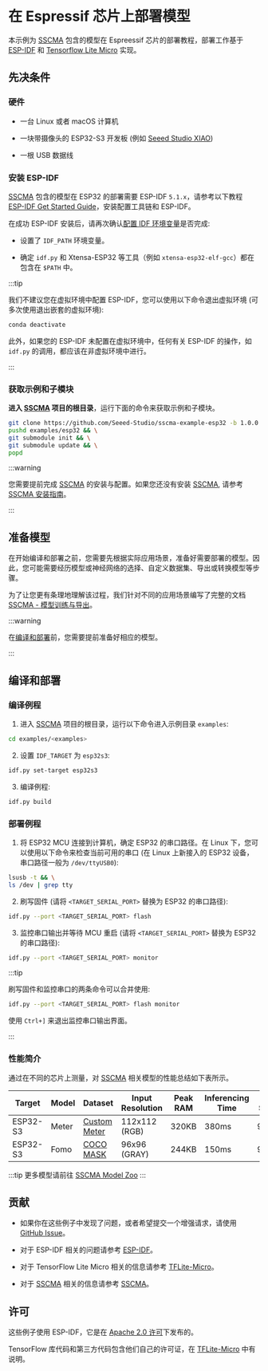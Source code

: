# 在 Espressif 芯片上部署模型

本示例为 [SSCMA](https://github.com/Seeed-Studio/ModelAssistant) 包含的模型在 Espreessif 芯片的部署教程，部署工作基于 [ESP-IDF](https://github.com/espressif/esp-idf) 和 [Tensorflow Lite Micro](https://github.com/tensorflow/tflite-micro) 实现。

## 先决条件

### 硬件

- 一台 Linux 或者 macOS 计算机

- 一块带摄像头的 ESP32-S3 开发板 (例如 [Seeed Studio XIAO](https://www.seeedstudio.com/XIAO-ESP32S3-Sense-p-5639.html))

- 一根 USB 数据线

### 安装 ESP-IDF

[SSCMA](https://github.com/Seeed-Studio/ModelAssistant) 包含的模型在 ESP32 的部署需要 ESP-IDF `5.1.x`，请参考以下教程 [ESP-IDF Get Started Guide](https://docs.espressif.com/projects/esp-idf/en/latest/get-started/index.html)，安装配置工具链和 ESP-IDF。

在成功 ESP-IDF 安装后，请再次确认[配置 IDF 环境变量](https://docs.espressif.com/projects/esp-idf/en/latest/get-started/index.html#step-4-set-up-the-environment-variables)是否完成:

- 设置了 `IDF_PATH` 环境变量。

- 确定 `idf.py` 和 Xtensa-ESP32 等工具（例如 `xtensa-esp32-elf-gcc`）都在包含在 `$PATH` 中。

:::tip

我们不建议您在虚拟环境中配置 ESP-IDF，您可以使用以下命令退出虚拟环境 (可多次使用退出嵌套的虚拟环境):

```sh
conda deactivate
```

此外，如果您的 ESP-IDF 未配置在虚拟环境中，任何有关 ESP-IDF 的操作，如 `idf.py` 的调用，都应该在非虚拟环境中进行。

:::

### 获取示例和子模块

**进入 [SSCMA](https://github.com/Seeed-Studio/ModelAssistant) 项目的根目录**，运行下面的命令来获取示例和子模块。

```sh
git clone https://github.com/Seeed-Studio/sscma-example-esp32 -b 1.0.0  examples/esp32 && \
pushd examples/esp32 && \
git submodule init && \
git submodule update && \
popd
```

:::warning

您需要提前完成 [SSCMA](https://github.com/Seeed-Studio/ModelAssistant) 的安装与配置。如果您还没有安装 [SSCMA](https://github.com/Seeed-Studio/ModelAssistant), 请参考[SSCMA 安装指南](../../introduction/installation)。

:::

## 准备模型

在开始编译和部署之前，您需要先根据实际应用场景，准备好需要部署的模型。因此，您可能需要经历模型或神经网络的选择、自定义数据集、导出或转换模型等步骤。

为了让您更有条理地理解该过程，我们针对不同的应用场景编写了完整的文档 [SSCMA - 模型训练与导出](../training/overview.md)。

:::warning

在[编译和部署](#%E7%BC%96%E8%AF%91%E5%92%8C%E9%83%A8%E7%BD%B2)前，您需要提前准备好相应的模型。

:::

## 编译和部署

### 编译例程

1. 进入 [SSCMA](https://github.com/Seeed-Studio/ModelAssistant) 项目的根目录，运行以下命令进入示例目录 `examples`:

```sh
cd examples/<examples>
```

2. 设置 `IDF_TARGET` 为 `esp32s3`:

```sh
idf.py set-target esp32s3
```

3. 编译例程:

```sh
idf.py build
```

### 部署例程

1. 将 ESP32 MCU 连接到计算机，确定 ESP32 的串口路径。在 Linux 下，您可以使用以下命令来检查当前可用的串口 (在 Linux 上新接入的 ESP32 设备，串口路径一般为 `/dev/ttyUSB0`):

```sh
lsusb -t && \
ls /dev | grep tty
```

2. 刷写固件 (请将 `<TARGET_SERIAL_PORT>` 替换为 ESP32 的串口路径):

```sh
idf.py --port <TARGET_SERIAL_PORT> flash
```

3. 监控串口输出并等待 MCU 重启 (请将 `<TARGET_SERIAL_PORT>` 替换为 ESP32 的串口路径):

```sh
idf.py --port <TARGET_SERIAL_PORT> monitor
```

:::tip

刷写固件和监控串口的两条命令可以合并使用:

```sh
idf.py --port <TARGET_SERIAL_PORT> flash monitor
```

使用 `Ctrl+]` 来退出监控串口输出界面。

:::

### 性能简介

通过在不同的芯片上测量，对 [SSCMA](https://github.com/Seeed-Studio/ModelAssistant) 相关模型的性能总结如下表所示。

| Target | Model | Dataset | Input Resolution | Peak RAM | Inferencing  Time | F1 Score | Link |
|--|--|--|--|--|--|--|--|
| ESP32-S3 | Meter | [Custom Meter](https://files.seeedstudio.com/sscma/datasets/meter.zip) | 112x112 (RGB) | 320KB | 380ms | 97% | [pfld_meter_int8.tflite](https://github.com/Seeed-Studio/ModelAssistant/releases/tag/model_zoo) |
| ESP32-S3 | Fomo | [COCO MASK](https://files.seeedstudio.com/sscma/datasets/coco_mask.zip) | 96x96 (GRAY) | 244KB | 150ms | 99.5% | [fomo_mask_int8.tflite](https://github.com/Seeed-Studio/ModelAssistant/releases/tag/model_zoo) |

:::tip
更多模型请前往 [SSCMA Model Zoo](https://github.com/Seeed-Studio/sscma-model-zoo)
:::

## 贡献

- 如果你在这些例子中发现了问题，或者希望提交一个增强请求，请使用 [GitHub Issue](https://github.com/Seeed-Studio/ModelAssistant)。

- 对于 ESP-IDF 相关的问题请参考 [ESP-IDF](https://github.com/espressif/esp-idf)。

- 对于 TensorFlow Lite Micro 相关的信息请参考 [TFLite-Micro](https://github.com/tensorflow/tflite-micro)。

- 对于 [SSCMA](https://github.com/Seeed-Studio/ModelAssistant) 相关的信息请参考 [SSCMA](https://github.com/Seeed-Studio/ModelAssistant)。

## 许可

这些例子使用 ESP-IDF，它是在 [Apache 2.0 许可](https://github.com/espressif/esp-idf/blob/master/LICENSE)下发布的。

TensorFlow 库代码和第三方代码包含他们自己的许可证，在 [TFLite-Micro](https://github.com/tensorflow/tflite-micro) 中有说明。
